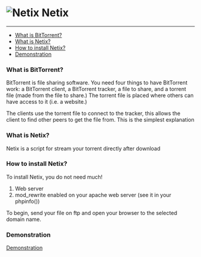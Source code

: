 ![Netix](http://www.netixsoft.com/images/Slides/imgSlider01.png) Netix
=============

* * *

*   [What is BitTorrent?](#what-is-bittorrent "What is BitTorrent?")
*   [What is Netix?](#what-is-netix "What is Netix?")
*   [How to install Netix?](#how-to-install-netix "How to install Netix?")
*   [Demonstration](#demonstration "Demonstration")

### What is BitTorrent? ###

BitTorrent is file sharing software. You need four things to have BitTorrent work: a BitTorrent client, a BitTorrent tracker, a file to share, and a torrent file (made from the file to share.) The torrent file is placed where others can have access to it (i.e. a website.)  

The clients use the torrent file to connect to the tracker, this allows the client to find other peers to get the file from. This is the simplest explanation

### What is Netix? ###

Netix is a script for stream your torrent directly after download 

### How to install Netix? ###

To install Netix, you do not need much!  

1.  Web server  
2.  mod_rewrite enabled on your apache web server (see it in your phpinfo())  

To begin, send your file on ftp and open your browser to the selected domain name.

### Demonstration ###

[Demonstration](http://netix.stream/ "Demonstration")
 
